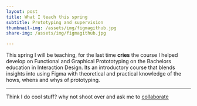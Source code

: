 ```yaml
---
layout: post
title: What I teach this spring
subtitle: Prototyping and supervision
thumbnail-img: /assets/img/figmagithub.jpg
share-img: /assets/img/figmagithub.jpg

---
```

This spring I will be teaching, for the last time **cries** the course I helped develop on Functional and Graphical Protototyping on the Bachelors education in Interaction Design. Its an introductory course that blends insights into using Figma with theoretical and practical knowledge of the hows, whens and whys of prototyping. 

--------------------

Think I do cool stuff? why not shoot over and ask me to [collaborate](../collaborate)